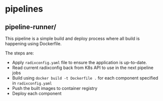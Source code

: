# pipelines

## pipeline-runner/

This pipeline is a simple build and deploy process where all build is happening using Dockerfile.

The steps are:

- Apply `radixconfig.yaml` file to ensure the application is up-to-date.
- Read current radixconfig back from K8s API to use in the next pipeline jobs
- Build using `docker build -t Dockerfile .` for each component specified in `radixconfig.yaml`
- Push the built images to container registry
- Deploy each component
